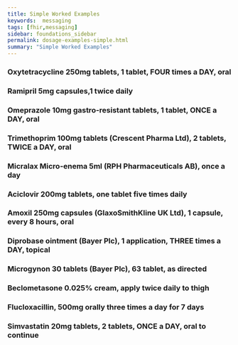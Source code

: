 ```yaml
---
title: Simple Worked Examples
keywords:  messaging
tags: [fhir,messaging]
sidebar: foundations_sidebar
permalink: dosage-examples-simple.html
summary: "Simple Worked Examples"
---
```



### Oxytetracycline 250mg tablets, 1 tablet, FOUR times a DAY, oral ###

<script src="https://gist.github.com/RobertGoochUK/2b88fe64156c2d3c788328463d7a4a5d.js"></script>

### Ramipril 5mg capsules,1 twice daily ###

<script src="https://gist.github.com/RobertGoochUK/91cff732c159dabb452c52a0a92f688a.js"></script>

### Omeprazole 10mg gastro-resistant tablets, 1 tablet, ONCE a DAY, oral ###

<script src="https://gist.github.com/RobertGoochUK/b80afd58861658643c8265d3cb622979.js"></script>

### Trimethoprim 100mg tablets (Crescent Pharma Ltd), 2 tablets, TWICE a DAY, oral ###

<script src="https://gist.github.com/RobertGoochUK/55593efcf8d81d681bed1a3dc4f9d1c4.js"></script>

### Micralax Micro-enema 5ml (RPH Pharmaceuticals AB), once a day ###

<script src="https://gist.github.com/RobertGoochUK/15231b8269739c11bf86fe4948f7090f.js"></script>

### Aciclovir 200mg tablets, one tablet five times daily ###

<script src="https://gist.github.com/RobertGoochUK/9dadfd13bf632cad40883383a30c35b1.js"></script>

### Amoxil 250mg capsules (GlaxoSmithKline UK Ltd), 1 capsule, every 8 hours, oral ###

<script src="https://gist.github.com/RobertGoochUK/3ef048f8fb97d26bac1c0d4e13c4a6fb.js"></script>

### Diprobase ointment (Bayer Plc), 1 application, THREE times a DAY, topical ###

<script src="https://gist.github.com/RobertGoochUK/8c72ae276972c87272056eb2e984a956.js"></script>

### Microgynon 30 tablets (Bayer Plc), 63 tablet, as directed ###

<script src="https://gist.github.com/RobertGoochUK/2d5b5a1261bb9a785618fbf5380e9e20.js"></script>

### Beclometasone 0.025% cream, apply twice daily to thigh ###

<script src="https://gist.github.com/RobertGoochUK/5efddc06de5180593a38cd907de63443.js"></script>

### Flucloxacillin, 500mg orally three times a day for 7 days ###

<script src="https://gist.github.com/RobertGoochUK/17e0acb88b76bbcb82b3b6f6c34d7f31.js"></script>

### Simvastatin 20mg tablets, 2 tablets, ONCE a DAY, oral to continue ###

<script src="https://gist.github.com/RobertGoochUK/76d1dc65f3021f5c4e50409fde924a1c.js"></script>